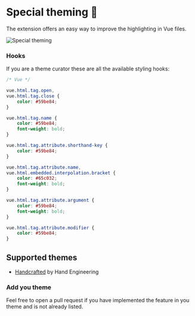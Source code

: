 # Special theming 🎨

The extension offers an easy way to improve the highlighting in Vue files.

![Special theming](https://raw.githubusercontent.com/tommasongr/nova-vue/master/Vue.novaextension/Images/docs-special_theming-01.png)

### Hooks

If you are a theme curator these are all the available styling hooks:

```css
/* Vue */

vue.html.tag.open,
vue.html.tag.close {
    color: #59be84;
}

vue.html.tag.name {
    color: #59be84;
    font-weight: bold;
}

vue.html.tag.attribute.shorthand-key {
    color: #59be84;
}

vue.html.tag.attribute.name,
vue.html.embedded.interpolation.bracket {
    color: #65c032;
    font-weight: bold;
}

vue.html.tag.attribute.argument {
    color: #59be84;
    font-weight: bold;
}

vue.html.tag.attribute.modifier {
    color: #59be84;
}
```

## Supported themes

-   [Handcrafted](nova://extension/?id=handengineering.Handcrafted&name=Handcrafted) by Hand Engineering

### Add you theme

Feel free to open a pull request if you have implemented the feature in you theme and is not already listed.

